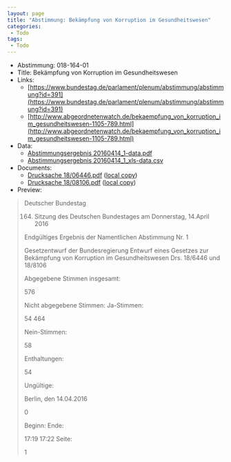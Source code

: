 ```yaml
---
layout: page
title: "Abstimmung: Bekämpfung von Korruption im Gesundheitswesen"
categories:
 - Todo
tags:
 - Todo
---
```


* Abstimmung: 018-164-01
* Title: Bekämpfung von Korruption im Gesundheitswesen
* Links: 
    * [https://www.bundestag.de/parlament/plenum/abstimmung/abstimmung?id=391](https://www.bundestag.de/parlament/plenum/abstimmung/abstimmung?id=391)
    * [http://www.abgeordnetenwatch.de/bekaempfung_von_korruption_im_gesundheitswesen-1105-789.html](http://www.abgeordnetenwatch.de/bekaempfung_von_korruption_im_gesundheitswesen-1105-789.html)
* Data: 
    * [Abstimmungsergebnis 20160414_1-data.pdf](/res/abstimmungsliste/20160414_1-data.pdf)
    * [Abstimmungsergebnis 20160414_1_xls-data.csv](/res/abstimmungsliste/analyses/20160414_1_xls-data.csv)
* Documents: 
    * [Drucksache 18/06446.pdf](http://dip21.bundestag.de/dip21/btd/18/064/1806446.pdf) ([local copy](/res/abstimmungsdaten/018-164-01/1806446.pdf))
    * [Drucksache 18/08106.pdf](http://dip21.bundestag.de/dip21/btd/18/081/1808106.pdf) ([local copy](/res/abstimmungsdaten/018-164-01/1808106.pdf))
* Preview: 
> Deutscher Bundestag
> 
> 164. Sitzung des Deutschen Bundestages
> am Donnerstag, 14.April 2016
> 
> Endgültiges Ergebnis der Namentlichen Abstimmung Nr. 1
> 
> Gesetzentwurf der Bundesregierung
> Entwurf eines Gesetzes zur Bekämpfung von Korruption im Gesundheitswesen
> Drs. 18/6446 und 18/8106
> 
> Abgegebene Stimmen insgesamt:
> 
> 576
> 
> Nicht abgegebene Stimmen:
> Ja-Stimmen:
> 
> 54
> 464
> 
> Nein-Stimmen:
> 
> 58
> 
> Enthaltungen:
> 
> 54
> 
> Ungültige:
> 
> Berlin, den 14.04.2016
> 
> 0
> 
> Beginn:
> Ende:
> 
> 17:19
> 17:22
> Seite:
> 
> 1
> 
> 
